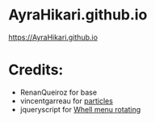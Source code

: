 # AyraHikari.github.io
https://AyraHikari.github.io

# Credits:
- RenanQueiroz for base
- vincentgarreau for [particles](https://vincentgarreau.com/particles.js)
- jqueryscript for [Whell menu rotating](https://www.jqueryscript.net/menu/Ferris-Wheel-style-Rotating-Menu-with-jQuery-CSS3.html)
